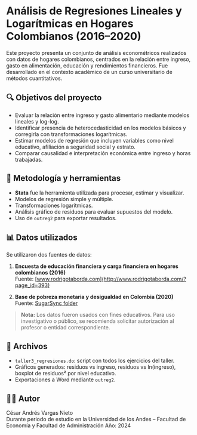 # Análisis de Regresiones Lineales y Logarítmicas en Hogares Colombianos (2016–2020)

Este proyecto presenta un conjunto de análisis econométricos realizados con datos de hogares colombianos, centrados en la relación entre ingreso, gasto en alimentación, educación y rendimientos financieros. Fue desarrollado en el contexto académico de un curso universitario de métodos cuantitativos.

## 🔍 Objetivos del proyecto

- Evaluar la relación entre ingreso y gasto alimentario mediante modelos lineales y log-log.
- Identificar presencia de heterocedasticidad en los modelos básicos y corregirla con transformaciones logarítmicas.
- Estimar modelos de regresión que incluyen variables como nivel educativo, afiliación a seguridad social y estrato.
- Comparar causalidad e interpretación económica entre ingreso y horas trabajadas.

## 🧪 Metodología y herramientas

- **Stata** fue la herramienta utilizada para procesar, estimar y visualizar.
- Modelos de regresión simple y múltiple.
- Transformaciones logarítmicas.
- Análisis gráfico de residuos para evaluar supuestos del modelo.
- Uso de `outreg2` para exportar resultados.

## 📊 Datos utilizados

Se utilizaron dos fuentes de datos:

1. **Encuesta de educación financiera y carga financiera en hogares colombianos (2016)**  
   Fuente: [www.rodrigotaborda.com](http://www.rodrigotaborda.com/?page_id=393)

2. **Base de pobreza monetaria y desigualdad en Colombia (2020)**  
   Fuente: [SugarSync folder](https://www.sugarsync.com/pf/D3570656_09703521_8031883)

> **Nota:** Los datos fueron usados con fines educativos. Para uso investigativo o público, se recomienda solicitar autorización al profesor o entidad correspondiente.

## 📂 Archivos

- `taller3_regresiones.do`: script con todos los ejercicios del taller.
- Gráficos generados: residuos vs ingreso, residuos vs ln(ingreso), boxplot de residuos² por nivel educativo.
- Exportaciones a Word mediante `outreg2`.

## 👨‍💻 Autor

César Andrés Vargas Nieto  
Durante periodo de estudio en la Universidad de los Andes – Facultad de Economía y Facultad de Administración
Año: 2024
